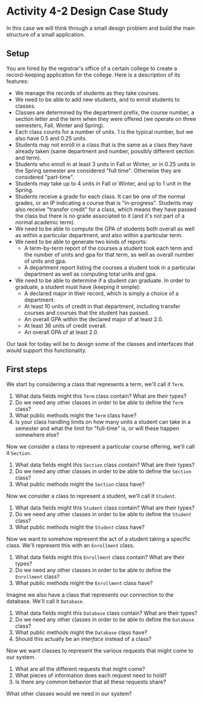 # Activity 4-2 Design Case Study

In this case we will think through a small design problem and build the main structure of a small application.

## Setup

You are hired by the registrar's office of a certain college to create a record-keeping application for the college. Here is a description of its features:

- We manage the records of students as they take courses.
- We need to be able to add new students, and to enroll students to classes.
- Classes are determined by the department prefix, the course number, a section letter and the term when they were offered (we operate on three semesters, Fall, Winter and Spring).
- Each class counts for a number of units. 1 is the typical number, but we also have 0.5 and 0.25 units.
- Students may not enroll in a class that is the same as a class they have already taken (same department and number, possibly different section and term).
- Students who enroll in at least 3 units in Fall or Winter, or in 0.25 units in the Spring semester are considered "full time". Otherwise they are considered "part-time".
- Students may take up to 4 units in Fall or Winter, and up to 1 unit in the Spring.
- Students receive a grade for each class. It can be one of the normal grades, or an IP indicating a course that is "in-progress". Students may also receive "transfer credit" for a class, which means they have passed the class but there is no grade associated to it (and it's not part of a normal academic term).
- We need to be able to compute the GPA of students both overall as well as within a particular department, and also within a particular term.
- We need to be able to generate two kinds of reports:
    - A term-by-term report of the courses a student took each term and the number of units and gpa for that term, as well as overall number of units and gpa.
    - A department report listing the courses a student took in a particular department as well as computing total units and gpa.
- We need to be able to determine if a student can graduate. In order to graduate, a student must have (keeping it simple):
    - A declared major in their record, which is simply a choice of a department.
    - At least 10 units of credit in that department, including transfer courses and courses that the student has passed.
    - An overall GPA within the declared major of at least 2.0.
    - At least 36 units of credit overall.
    - An overall GPA of at least 2.0.

Our task for today will be to design some of the classes and interfaces that would support this functionality.

## First steps

We start by considering a class that represents a term, we'll call it `Term`.

1. What data fields might this `Term` class contain? What are their types?
2. Do we need any other classes in order to be able to define the `Term` class?
3. What public methods might the `Term` class have?
4. Is your class handling limits on how many units a student can take in a semester and what the limit for "full-time" is, or will these happen somewhere else?

Now we consider a class to represent a particular course offering, we'll call it `Section`.

1. What data fields might this `Section` class contain? What are their types?
2. Do we need any other classes in order to be able to define the `Section` class?
3. What public methods might the `Section` class have?

Now we consider a class to represent a student, we'll call it `Student`.

1. What data fields might this `Student` class contain? What are their types?
2. Do we need any other classes in order to be able to define the `Student` class?
3. What public methods might the `Student` class have?

Now we want to somehow represent the act of a student taking a specific class. We'll represent this with an `Enrollment` class.

1. What data fields might this `Enrollment` class contain? What are their types?
2. Do we need any other classes in order to be able to define the `Enrollment` class?
3. What public methods might the `Enrollment` class have?

Imagine we also have a class that represents our connection to the database. We'll call it `Database`.

1. What data fields might this `Database` class contain? What are their types?
2. Do we need any other classes in order to be able to define the `Database` class?
3. What public methods might the `Database` class have?
4. Should this actually be an *interface* instead of a class?

Now we want classes to represent the various requests that might come to our system.

1. What are all the different requests that might come?
2. What pieces of information does each request need to hold?
3. Is there any common behavior that all these requests share?

What other classes would we need in our system?
